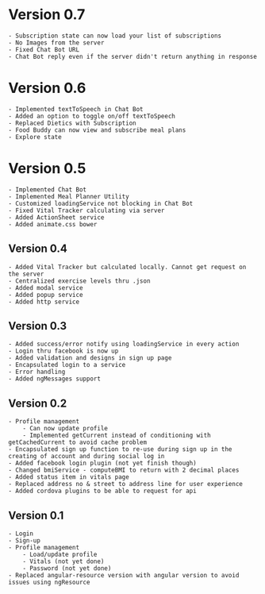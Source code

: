 # Version 0.7
    - Subscription state can now load your list of subscriptions
    - No Images from the server
    - Fixed Chat Bot URL
    - Chat Bot reply even if the server didn't return anything in response


# Version 0.6
    - Implemented textToSpeech in Chat Bot
    - Added an option to toggle on/off textToSpeech
    - Replaced Dietics with Subscription
    - Food Buddy can now view and subscribe meal plans
    - Explore state

# Version 0.5
    - Implemented Chat Bot
    - Implemented Meal Planner Utility
    - Customized loadingService not blocking in Chat Bot
    - Fixed Vital Tracker calculating via server
    - Added ActionSheet service
    - Added animate.css bower 


## Version 0.4
    - Added Vital Tracker but calculated locally. Cannot get request on the server
    - Centralized exercise levels thru .json
    - Added modal service
    - Added popup service
    - Added http service

## Version 0.3
    - Added success/error notify using loadingService in every action
    - Login thru facebook is now up
    - Added validation and designs in sign up page
    - Encapsulated login to a service
    - Error handling 
    - Added ngMessages support

## Version 0.2
    - Profile management
        - Can now update profile
        - Implemented getCurrent instead of conditioning with getCachedCurrent to avoid cache problem
    - Encapsulated sign up function to re-use during sign up in the creating of account and during social log in
    - Added facebook login plugin (not yet finish though)
    - Changed bmiService - computeBMI to return with 2 decimal places
    - Added status item in vitals page
    - Replaced address no & street to address line for user experience
    - Added cordova plugins to be able to request for api

## Version 0.1

    - Login
    - Sign-up
    - Profile management
        - Load/update profile 
        - Vitals (not yet done)
        - Password (not yet done)
    - Replaced angular-resource version with angular version to avoid issues using ngResource